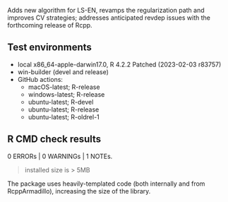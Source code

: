 Adds new algorithm for LS-EN, revamps the regularization path and improves CV strategies; addresses anticipated revdep issues with the forthcoming release of Rcpp.

## Test environments
* local x86_64-apple-darwin17.0, R 4.2.2 Patched (2023-02-03 r83757)
* win-builder (devel and release)
* GitHub actions:
  * macOS-latest; R-release
  * windows-latest; R-release
  * ubuntu-latest; R-devel
  * ubuntu-latest; R-release
  * ubuntu-latest; R-oldrel-1
## R CMD check results

0 ERRORs | 0 WARNINGs | 1 NOTEs.

> installed size is > 5MB

The package uses heavily-templated code (both internally and from RcppArmadillo), increasing the size of the library.
